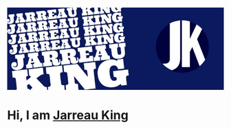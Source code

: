 ![JKing Banner](https://github.com/JarreauKing/JarreauKing/blob/main/jk%20banner.jpg)

# Hi, I am [Jarreau King](https://jarreauking.com/)

